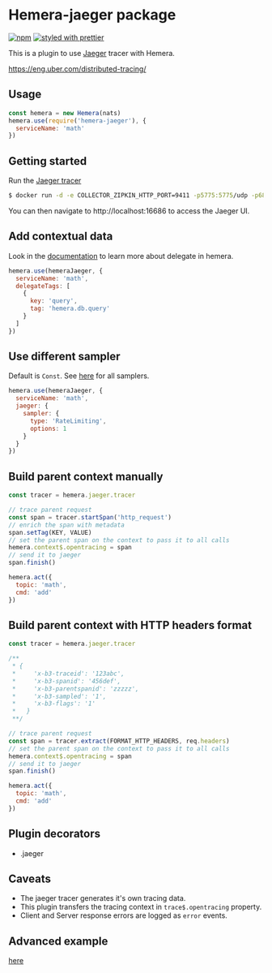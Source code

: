 # Hemera-jaeger package

[![npm](https://img.shields.io/npm/v/hemera-jaeger.svg?maxAge=3600)](https://www.npmjs.com/package/hemera-jaeger)
[![styled with prettier](https://img.shields.io/badge/styled_with-prettier-ff69b4.svg)](#badge)

This is a plugin to use [Jaeger](http://jaeger.readthedocs.io/en/latest/) tracer with Hemera.

https://eng.uber.com/distributed-tracing/

## Usage

```js
const hemera = new Hemera(nats)
hemera.use(require('hemera-jaeger'), {
  serviceName: 'math'
})
```

## Getting started

Run the [Jaeger tracer](http://jaeger.readthedocs.io/en/latest/)

```bash
$ docker run -d -e COLLECTOR_ZIPKIN_HTTP_PORT=9411 -p5775:5775/udp -p6831:6831/udp -p6832:6832/udp -p5778:5778 -p16686:16686 -p14268:14268 -p9411:9411 jaegertracing/all-in-one:latest
```

You can then navigate to http://localhost:16686 to access the Jaeger UI.

## Add contextual data

Look in the [documentation](https://hemerajs.github.io/hemera/1_delegate.html) to learn more about delegate in hemera.

```js
hemera.use(hemeraJaeger, {
  serviceName: 'math',
  delegateTags: [
    {
      key: 'query',
      tag: 'hemera.db.query'
    }
  ]
})
```

## Use different sampler

Default is `Const`. See [here](https://github.com/uber/jaeger-client-node/tree/master/src/samplers) for all samplers.

```js
hemera.use(hemeraJaeger, {
  serviceName: 'math',
  jaeger: {
    sampler: {
      type: 'RateLimiting',
      options: 1
    }
  }
})
```

## Build parent context manually

```js
const tracer = hemera.jaeger.tracer

// trace parent request
const span = tracer.startSpan('http_request')
// enrich the span with metadata
span.setTag(KEY, VALUE)
// set the parent span on the context to pass it to all calls
hemera.context$.opentracing = span
// send it to jaeger
span.finish()

hemera.act({
  topic: 'math',
  cmd: 'add'
})
```

## Build parent context with HTTP headers format

```js
const tracer = hemera.jaeger.tracer

/**
 * {
 *     'x-b3-traceid': '123abc',
 *     'x-b3-spanid': '456def',
 *     'x-b3-parentspanid': 'zzzzz',
 *     'x-b3-sampled': '1',
 *     'x-b3-flags': '1'
 *   }
 **/

// trace parent request
const span = tracer.extract(FORMAT_HTTP_HEADERS, req.headers)
// set the parent span on the context to pass it to all calls
hemera.context$.opentracing = span
// send it to jaeger
span.finish()

hemera.act({
  topic: 'math',
  cmd: 'add'
})
```

## Plugin decorators

* .jaeger

## Caveats

* The jaeger tracer generates it's own tracing data.
* This plugin transfers the tracing context in `trace$.opentracing` property.
* Client and Server response errors are logged as `error` events.

## Advanced example

[here](/examples/monitoring/jaeger.js)
